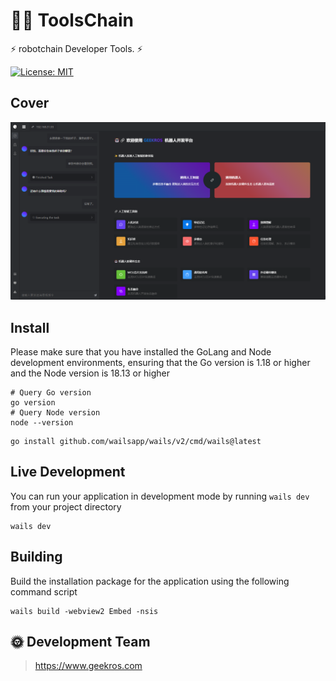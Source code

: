 # 🤖🔗 ToolsChain

⚡ robotchain Developer Tools. ⚡

[![License: MIT](https://img.shields.io/badge/License-MIT-yellow.svg)](https://opensource.org/licenses/MIT)

## Cover

![ToolsChain](doc/image/cover.png)

## Install

Please make sure that you have installed the GoLang and Node development environments, ensuring that the Go version is 1.18 or higher and the Node version is 18.13 or higher

```shell
# Query Go version
go version
# Query Node version
node --version
```

```shell
go install github.com/wailsapp/wails/v2/cmd/wails@latest
```

## Live Development

You can run your application in development mode by running `wails dev` from your project directory

```
wails dev
```

## Building

Build the installation package for the application using the following command script

```[readme.md](readme.md)
wails build -webview2 Embed -nsis
```

## 🌞 Development Team

> https://www.geekros.com























